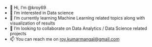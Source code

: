 - 👋 Hi, I’m @kroy69
- 👀 I’m interested in Data science
- 🌱 I’m currently learning Machine Learning related topics along with visualization of results
- 💞️ I’m looking to collaborate on Data Analytics / Data Science related projects
- 📫 You can reach me on roy.kumarmangal@gmail.com

<!---
kroy69/kroy69 is a ✨ special ✨ repository because its `README.md` (this file) appears on your GitHub profile.
You can click the Preview link to take a look at your changes.
--->
